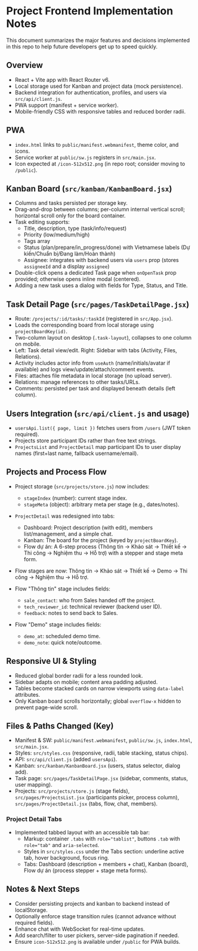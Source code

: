 # Project Frontend Implementation Notes

This document summarizes the major features and decisions implemented in this repo to help future developers get up to speed quickly.

## Overview

- React + Vite app with React Router v6.
- Local storage used for Kanban and project data (mock persistence).
- Backend integration for authentication, profiles, and users via `src/api/client.js`.
- PWA support (manifest + service worker).
- Mobile-friendly CSS with responsive tables and reduced border radii.

## PWA

- `index.html` links to `public/manifest.webmanifest`, theme color, and icons.
- Service worker at `public/sw.js` registers in `src/main.jsx`.
- Icon expected at `/icon-512x512.png` (in repo root; consider moving to `/public`).

## Kanban Board (`src/kanban/KanbanBoard.jsx`)

- Columns and tasks persisted per storage key.
- Drag-and-drop between columns; per-column internal vertical scroll; horizontal scroll only for the board container.
- Task editing supports:
  - Title, description, type (task/info/request)
  - Priority (low/medium/high)
  - Tags array
  - Status (plan/prepare/in_progress/done) with Vietnamese labels (Dự kiến/Chuẩn bị/Đang làm/Hoàn thành)
  - Assignee: integrates with backend users via `users` prop (stores `assigneeId` and a display `assignee`)
- Double-click opens a dedicated Task page when `onOpenTask` prop provided; otherwise opens inline modal (centered).
- Adding a new task uses a dialog with fields for Type, Status, and Title.

## Task Detail Page (`src/pages/TaskDetailPage.jsx`)

- Route: `/projects/:id/tasks/:taskId` (registered in `src/App.jsx`).
- Loads the corresponding board from local storage using `projectBoardKey(id)`.
- Two-column layout on desktop (`.task-layout`), collapses to one column on mobile.
- Left: Task detail view/edit. Right: Sidebar with tabs (Activity, Files, Relations).
- Activity includes actor info from `useAuth` (name/initials/avatar if available) and logs view/update/attach/comment events.
- Files: attaches file metadata in local storage (no upload server).
- Relations: manage references to other tasks/URLs.
- Comments: persisted per task and displayed beneath details (left column).

## Users Integration (`src/api/client.js` and usage)

- `usersApi.list({ page, limit })` fetches users from `/users` (JWT token required).
- Projects store participant IDs rather than free text strings.
- `ProjectsList` and `ProjectDetail` map participant IDs to user display names (first+last name, fallback username/email).

## Projects and Process Flow

- Project storage (`src/projects/store.js`) now includes:
  - `stageIndex` (number): current stage index.
  - `stageMeta` (object): arbitrary meta per stage (e.g., dates/notes).
- `ProjectDetail` was redesigned into tabs:
  - Dashboard: Project description (with edit), members list/management, and a simple chat.
  - Kanban: The board for the project (keyed by `projectBoardKey`).
  - Flow dự án: A 6-step process (Thông tin → Khảo sát → Thiết kế → Thi công → Nghiệm thu → Hỗ trợ) with a stepper and stage meta form.
- Flow stages are now: Thông tin → Khảo sát → Thiết kế → Demo → Thi công → Nghiệm thu → Hỗ trợ.

- Flow "Thông tin" stage includes fields:
  - `sale_contact`: who from Sales handed off the project.
  - `tech_reviewer_id`: technical reviewer (backend user ID).
  - `feedback`: notes to send back to Sales.

- Flow "Demo" stage includes fields:
  - `demo_at`: scheduled demo time.
  - `demo_note`: quick note/outcome.

## Responsive UI & Styling

- Reduced global border radii for a less rounded look.
- Sidebar adapts on mobile; content area padding adjusted.
- Tables become stacked cards on narrow viewports using `data-label` attributes.
- Only Kanban board scrolls horizontally; global `overflow-x` hidden to prevent page-wide scroll.

## Files & Paths Changed (Key)

- Manifest & SW: `public/manifest.webmanifest`, `public/sw.js`, `index.html`, `src/main.jsx`.
- Styles: `src/styles.css` (responsive, radii, table stacking, status chips).
- API: `src/api/client.js` (added `usersApi`).
- Kanban: `src/kanban/KanbanBoard.jsx` (users, status selector, dialog add).
- Task page: `src/pages/TaskDetailPage.jsx` (sidebar, comments, status, user mapping).
- Projects: `src/projects/store.js` (stage fields), `src/pages/ProjectsList.jsx` (participants picker, process column), `src/pages/ProjectDetail.jsx` (tabs, flow, chat, members).

### Project Detail Tabs

- Implemented tabbed layout with an accessible tab bar:
  - Markup: container `.tabs` with `role="tablist"`, buttons `.tab` with `role="tab"` and `aria-selected`.
  - Styles in `src/styles.css` under the Tabs section: underline active tab, hover background, focus ring.
  - Tabs: Dashboard (description + members + chat), Kanban (board), Flow dự án (process stepper + stage meta forms).

## Notes & Next Steps

- Consider persisting projects and kanban to backend instead of localStorage.
- Optionally enforce stage transition rules (cannot advance without required fields).
- Enhance chat with WebSocket for real-time updates.
- Add search/filter to user pickers, server-side pagination if needed.
- Ensure `icon-512x512.png` is available under `/public` for PWA builds.
